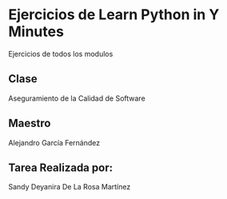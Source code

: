 # Ejercicios de Learn Python in Y Minutes

Ejercicios de todos los modulos

## Clase

Aseguramiento de la Calidad de Software

## Maestro

Alejandro García Fernández

## Tarea Realizada por:

Sandy Deyanira De La Rosa Martínez
